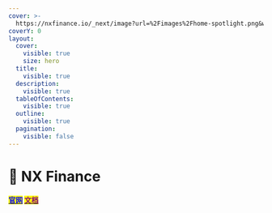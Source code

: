 ```yaml
---
cover: >-
  https://nxfinance.io/_next/image?url=%2Fimages%2Fhome-spotlight.png&w=3840&q=75
coverY: 0
layout:
  cover:
    visible: true
    size: hero
  title:
    visible: true
  description:
    visible: true
  tableOfContents:
    visible: true
  outline:
    visible: true
  pagination:
    visible: false
---
```


# 🦊 NX Finance

#### [<mark style="color:blue;">官网</mark>](https://nxfinance.io/)    [<mark style="color:purple;">文档</mark>](https://nx-finance.gitbook.io/nx-finance-whitepaper)

